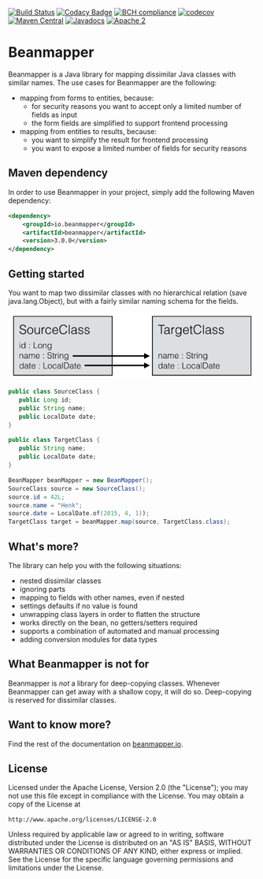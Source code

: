 [![Build Status](https://travis-ci.org/42BV/beanmapper.svg?branch=master)](https://travis-ci.org/42BV/beanmapper)
[![Codacy Badge](https://api.codacy.com/project/badge/Grade/a78e3521eb2e4de48679b21d27a36458)](https://www.codacy.com/app/42bv/beanmapper)
[![BCH compliance](https://bettercodehub.com/edge/badge/42BV/beanmapper?branch=master)](https://bettercodehub.com/)
[![codecov](https://codecov.io/gh/42BV/beanmapper/branch/master/graph/badge.svg)](https://codecov.io/gh/42BV/beanmapper)
[![Maven Central](https://maven-badges.herokuapp.com/maven-central/io.beanmapper/beanmapper/badge.svg)](https://maven-badges.herokuapp.com/maven-central/io.beanmapper/beanmapper)
[![Javadocs](https://www.javadoc.io/badge/io.beanmapper/beanmapper.svg)](https://www.javadoc.io/doc/io.beanmapper/beanmapper)
[![Apache 2](http://img.shields.io/badge/license-Apache%202-blue.svg)](http://www.apache.org/licenses/LICENSE-2.0)

# Beanmapper

Beanmapper is a Java library for mapping dissimilar Java classes with similar names. The use
cases for Beanmapper are the following:
* mapping from forms to entities, because:
  * for security reasons you want to accept only a limited number of fields as input
  * the form fields are simplified to support frontend processing
* mapping from entities to results, because:
  * you want to simplify the result for frontend processing
  * you want to expose a limited number of fields for security reasons

## Maven dependency

In order to use Beanmapper in your project, simply add the following Maven dependency:

```xml
<dependency>
    <groupId>io.beanmapper</groupId>
    <artifactId>beanmapper</artifactId>
    <version>3.0.0</version>
</dependency>
```

## Getting started

You want to map two dissimilar classes with no hierarchical relation (save java.lang.Object), 
but with a fairly similar naming schema for the fields.

![Basic use case for Beanmapper](docs/images/01-basic-use-case.png)

```java
public class SourceClass {
   public Long id;
   public String name;
   public LocalDate date;
}
```

```java
public class TargetClass {
   public String name;
   public LocalDate date;
}
```

```java
BeanMapper beanMapper = new BeanMapper();
SourceClass source = new SourceClass();
source.id = 42L;
source.name = "Henk";
source.date = LocalDate.of(2015, 4, 1));
TargetClass target = beanMapper.map(source, TargetClass.class);
```

## What's more?

The library can help you with the following situations:
* nested dissimilar classes
* ignoring parts
* mapping to fields with other names, even if nested
* settings defaults if no value is found
* unwrapping class layers in order to flatten the structure
* works directly on the bean, no getters/setters required
* supports a combination of automated and manual processing
* adding conversion modules for data types

## What Beanmapper is not for

Beanmapper is *not* a library for deep-copying classes. Whenever Beanmapper can get away with a shallow
copy, it will do so. Deep-copying is reserved for dissimilar classes.

## Want to know more?

Find the rest of the documentation on [beanmapper.io](http://beanmapper.io).

## License

   Licensed under the Apache License, Version 2.0 (the "License");
   you may not use this file except in compliance with the License.
   You may obtain a copy of the License at

	http://www.apache.org/licenses/LICENSE-2.0

   Unless required by applicable law or agreed to in writing, software
   distributed under the License is distributed on an "AS IS" BASIS,
   WITHOUT WARRANTIES OR CONDITIONS OF ANY KIND, either express or implied.
   See the License for the specific language governing permissions and
   limitations under the License.
